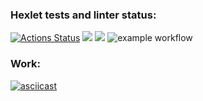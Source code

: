 ### Hexlet tests and linter status:

[![Actions Status](https://github.com/AlexSinitsin/frontend-project-lvl2/workflows/hexlet-check/badge.svg)](https://github.com/AlexSinitsin/frontend-project-lvl2/actions)
<a href="https://codeclimate.com/github/AlexSinitsin/frontend-project-lvl2/maintainability"><img src="https://api.codeclimate.com/v1/badges/625307f94d998e1f57a6/maintainability" /></a>
<a href="https://codeclimate.com/github/AlexSinitsin/frontend-project-lvl2/test_coverage"><img src="https://api.codeclimate.com/v1/badges/625307f94d998e1f57a6/test_coverage" /></a>
![example workflow](https://github.com/AlexSinitsin/frontend-project-lvl2/actions/workflows/main.yml/badge.svg)

### Work:

[![asciicast](https://asciinema.org/a/NnuK9G2UBHuQYiGAtB6W8R6UE.png)](https://asciinema.org/a/TcQrTCmRnP6TW0TDfAXu1TZ9l)
